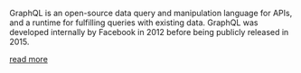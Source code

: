 GraphQL is an open-source data query and manipulation language for APIs, and a runtime for fulfilling queries with existing data.
GraphQL was developed internally by Facebook in 2012 before being publicly released in 2015.

[read more](https://en.wikipedia.org/wiki/GraphQL)